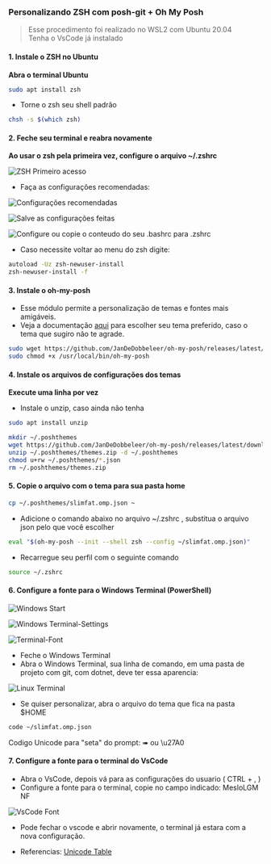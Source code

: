 ### Personalizando ZSH com posh-git + Oh My Posh

>Esse procedimento foi realizado no WSL2 com Ubuntu 20.04   
Tenha o VsCode já instalado   

#### 1. Instale o ZSH no Ubuntu ####   
**Abra o terminal Ubuntu**

```bash
sudo apt install zsh
```
- Torne o zsh seu shell padrão
```bash
chsh -s $(which zsh)
```
#### 2. Feche seu terminal e reabra novamente ####  
**Ao usar o zsh pela primeira vez, configure o arquivo ~/.zshrc**

![ZSH Primeiro acesso](https://github.com/lzocateli00/terminal-ubuntu/blob/1affdaa1cc0813380c7865aea4a9d443af73cc02/images/zsh-primeiro-acesso.jpg)

- Faça as configurações recomendadas:

![Configurações recomendadas](https://github.com/lzocateli00/terminal-ubuntu/blob/1affdaa1cc0813380c7865aea4a9d443af73cc02/images/Zsh-Main-menu-recommended.png)

![Salve as configurações feitas](https://github.com/lzocateli00/terminal-ubuntu/blob/1affdaa1cc0813380c7865aea4a9d443af73cc02/images/Zsh-Main-menu-recommended-save.png)

![Configure ou copie o conteudo do seu .bashrc para .zshrc](https://github.com/lzocateli00/terminal-ubuntu/blob/1affdaa1cc0813380c7865aea4a9d443af73cc02/images/Zsh-new-users.png)

- Caso necessite voltar ao menu do zsh digite:
```bash
autoload -Uz zsh-newuser-install
zsh-newuser-install -f
```

#### 3. Instale o oh-my-posh ####   

- Esse módulo permite a personalização de temas e fontes mais amigáveis.   
- Veja a documentação [aqui](https://ohmyposh.dev/docs/) para escolher seu tema preferido, caso o tema que sugiro não te agrade.   

```bash
sudo wget https://github.com/JanDeDobbeleer/oh-my-posh/releases/latest/download/posh-linux-amd64 -O /usr/local/bin/oh-my-posh
sudo chmod +x /usr/local/bin/oh-my-posh
```

#### 4. Instale os arquivos de configurações dos temas ###     
**Execute uma linha por vez**

- Instale o unzip, caso ainda não tenha
```bash
sudo apt install unzip
```

```bash
mkdir ~/.poshthemes
wget https://github.com/JanDeDobbeleer/oh-my-posh/releases/latest/download/themes.zip -O ~/.poshthemes/themes.zip
unzip ~/.poshthemes/themes.zip -d ~/.poshthemes
chmod u+rw ~/.poshthemes/*.json
rm ~/.poshthemes/themes.zip
```
#### 5. Copie o arquivo com o tema para sua pasta home ####  

```bash
cp ~/.poshthemes/slimfat.omp.json ~
```
- Adicione o comando abaixo no arquivo ~/.zshrc , substitua o arquivo json pelo que você escolher
```bash
eval "$(oh-my-posh --init --shell zsh --config ~/slimfat.omp.json)"
```
- Recarregue seu perfil com o seguinte comando
```bash
source ~/.zshrc
```
#### 6. Configure a fonte para o Windows Terminal (PowerShell) ####  

![Windows Start](https://github.com/lzocateli00/terminal-windows/blob/37631020d9abeac1802e29231de79cd14d17f561/images/WindowsTerminal.png)

![Windows Terminal-Settings](https://github.com/lzocateli00/terminal-windows/blob/37631020d9abeac1802e29231de79cd14d17f561/images/WindowsTerminal-Settings.png)

![Terminal-Font](https://github.com/lzocateli00/terminal-ubuntu/blob/5319c4f5e91429f5f37eb44687e88cd4ebc503bb/images/Terminal-font.jpg)

- Feche o Windows Terminal
- Abra o Windows Terminal, sua linha de comando, em uma pasta de projeto com git, com dotnet, deve ter essa aparencia:

![Linux Terminal](https://github.com/lzocateli00/terminal-ubuntu/blob/abd79735517366e4e06b1cae6487d54182aa8cf1/images/Terminal-final.jpg)

- Se quiser personalizar, abra o arquivo do tema que fica na pasta $HOME 
 
```bash
code ~/slimfat.omp.json 
```
Codigo Unicode para "seta" do prompt: ➠  ou \u27A0
 
 #### 7. Configure a fonte para o terminal do VsCode ####  

- Abra o VsCode, depois vá para as configurações do usuario ( CTRL + , )
- Configure a fonte para o terminal, copie no campo indicado: MesloLGM NF   

![VsCode Font](https://github.com/lzocateli00/terminal-windows/blob/37631020d9abeac1802e29231de79cd14d17f561/images/VsCode-Meslo.png)

- Pode fechar o vscode e abrir novamente, o terminal já estara com a nova configuração.


- Referencias: [Unicode Table](https://unicode-table.com/en)
